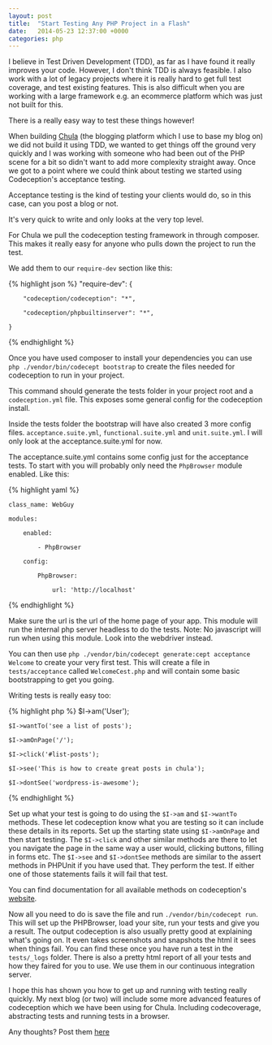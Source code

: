 ```yaml
---
layout: post
title:  "Start Testing Any PHP Project in a Flash"
date:   2014-05-23 12:37:00 +0000
categories: php
---
```


I believe in Test Driven Development (TDD), as far as I have found it really improves your code. However, I don't think TDD is always feasible.
I also work with a lot of legacy projects where it is really hard to get full test coverage, and test existing features. This is also difficult
when you are working with a large framework e.g. an ecommerce platform which was just not built for this.

There is a really easy way to test these things however!

When building [Chula](http://github.com/stephcook22/chula) (the blogging platform which I use to base my blog on) we did not build it using TDD,
we wanted to get things off the ground very quickly and I was working with someone who had been out of the PHP scene for a bit so didn't want to
add more complexity straight away. Once we got to a point where we could think about testing we started using Codeception's acceptance testing.

Acceptance testing is the kind of testing your clients would do, so in this case, can you post a blog or not.

It's very quick to write and only looks at the very top level.

For Chula we pull the codeception testing framework in through composer. This makes it really easy for anyone who pulls down the project to run the test.

We add them to our `require-dev` section like this:

{% highlight json %}
    "require-dev": {

        "codeception/codeception": "*",

        "codeception/phpbuiltinserver": "*",

    }
{% endhighlight %}

Once you have used composer to install your dependencies you can use `php ./vendor/bin/codecept bootstrap` to create the files needed for codeception to run in your project.

This command should generate the tests folder in your project root and a `codeception.yml` file. This exposes some general config for the codeception install.

Inside the tests folder the bootstrap will have also created 3 more config files. `acceptance.suite.yml`, `functional.suite.yml` and `unit.suite.yml`. I will only look at the acceptance.suite.yml for now.

The acceptance.suite.yml contains some config just for the acceptance tests. To start with you will probably only need the `PhpBrowser` module enabled. Like this:

{% highlight yaml %}

    class_name: WebGuy

    modules:

        enabled:

            - PhpBrowser

        config:

            PhpBrowser:

                url: 'http://localhost'
{% endhighlight %}


Make sure the url is the url of the home page of your app. This module will run the internal php server headless to do the tests. Note: No javascript will run when using this module.
Look into the webdriver instead.

You can then use `php ./vendor/bin/codecept generate:cept acceptance Welcome` to create your very first test. This will create a file in `tests/acceptance` called `WelcomeCest.php`
and will contain some basic bootstrapping to get you going.

Writing tests is really easy too:

{% highlight php %}
    $I->am('User');

    $I->wantTo('see a list of posts');

    $I->amOnPage('/');

    $I->click('#list-posts');

    $I->see('This is how to create great posts in chula');

    $I->dontSee('wordpress-is-awesome');
{% endhighlight %}

Set up what your test is going to do using the `$I->am` and `$I->wantTo` methods. These let codeception know what you are testing so it can include these details in its reports.
Set up the starting state using `$I->amOnPage` and then start testing. The `$I->click` and other similar methods are there to let you navigate the page in the same way a user would,
clicking buttons, filling in forms etc. The `$I->see` and `$I->dontSee` methods are similar to the assert methods in PHPUnit if you have used that. They perform the test. If either
one of those statements fails it will fail that test.

You can find documentation for all available methods on codeception's [website](http://codeception.com/).

Now all you need to do is save the file and run `./vendor/bin/codecept run`. This will set up the PHPBrowser, load your site, run your tests and give you a result. The output
codeception is also usually pretty good at explaining what's going on. It even takes screenshots and snapshots the html it sees when things fail. You can find these once you
have run a test in the `tests/_logs` folder. There is also a pretty html report of all your tests and how they faired for you to use. We use them in our continuous integration server.

I hope this has shown you how to get up and running with testing really quickly. My next blog (or two) will include some more advanced features of codeception which we have
been using for Chula. Including codecoverage, abstracting tests and running tests in a browser.

Any thoughts? Post them [here](https://plus.google.com/+StephCook/posts/CRjZByNJacR)
